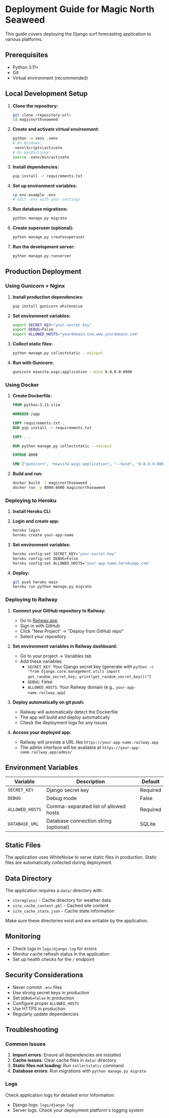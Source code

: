 # Deployment Guide for Magic North Seaweed

This guide covers deploying the Django surf forecasting application to various platforms.

## Prerequisites

- Python 3.11+
- Git
- Virtual environment (recommended)

## Local Development Setup

1. **Clone the repository:**
   ```bash
   git clone <repository-url>
   cd magicnorthseaweed
   ```

2. **Create and activate virtual environment:**
   ```bash
   python -m venv .venv
   # On Windows:
   .venv\Scripts\activate
   # On macOS/Linux:
   source .venv/bin/activate
   ```

3. **Install dependencies:**
   ```bash
   pip install -r requirements.txt
   ```

4. **Set up environment variables:**
   ```bash
   cp env.example .env
   # Edit .env with your settings
   ```

5. **Run database migrations:**
   ```bash
   python manage.py migrate
   ```

6. **Create superuser (optional):**
   ```bash
   python manage.py createsuperuser
   ```

7. **Run the development server:**
   ```bash
   python manage.py runserver
   ```

## Production Deployment

### Using Gunicorn + Nginx

1. **Install production dependencies:**
   ```bash
   pip install gunicorn whitenoise
   ```

2. **Set environment variables:**
   ```bash
   export SECRET_KEY="your-secret-key"
   export DEBUG=False
   export ALLOWED_HOSTS="yourdomain.com,www.yourdomain.com"
   ```

3. **Collect static files:**
   ```bash
   python manage.py collectstatic --noinput
   ```

4. **Run with Gunicorn:**
   ```bash
   gunicorn mswsite.wsgi:application --bind 0.0.0.0:8000
   ```

### Using Docker

1. **Create Dockerfile:**
   ```dockerfile
   FROM python:3.11-slim
   
   WORKDIR /app
   
   COPY requirements.txt .
   RUN pip install -r requirements.txt
   
   COPY . .
   
   RUN python manage.py collectstatic --noinput
   
   EXPOSE 8000
   
   CMD ["gunicorn", "mswsite.wsgi:application", "--bind", "0.0.0.0:8000"]
   ```

2. **Build and run:**
   ```bash
   docker build -t magicnorthseaweed .
   docker run -p 8000:8000 magicnorthseaweed
   ```

### Deploying to Heroku

1. **Install Heroku CLI**

2. **Login and create app:**
   ```bash
   heroku login
   heroku create your-app-name
   ```

3. **Set environment variables:**
   ```bash
   heroku config:set SECRET_KEY="your-secret-key"
   heroku config:set DEBUG=False
   heroku config:set ALLOWED_HOSTS="your-app-name.herokuapp.com"
   ```

4. **Deploy:**
   ```bash
   git push heroku main
   heroku run python manage.py migrate
   ```

### Deploying to Railway

1. **Connect your GitHub repository to Railway:**
   - Go to [Railway.app](https://railway.app)
   - Sign in with GitHub
   - Click "New Project" → "Deploy from GitHub repo"
   - Select your repository

2. **Set environment variables in Railway dashboard:**
   - Go to your project → Variables tab
   - Add these variables:
     - `SECRET_KEY`: Your Django secret key (generate with `python -c "from django.core.management.utils import get_random_secret_key; print(get_random_secret_key())"`)
     - `DEBUG`: False
     - `ALLOWED_HOSTS`: Your Railway domain (e.g., `your-app-name.railway.app`)

3. **Deploy automatically on git push:**
   - Railway will automatically detect the Dockerfile
   - The app will build and deploy automatically
   - Check the deployment logs for any issues

4. **Access your deployed app:**
   - Railway will provide a URL like `https://your-app-name.railway.app`
   - The admin interface will be available at `https://your-app-name.railway.app/admin/`

## Environment Variables

| Variable | Description | Default |
|----------|-------------|---------|
| `SECRET_KEY` | Django secret key | Required |
| `DEBUG` | Debug mode | False |
| `ALLOWED_HOSTS` | Comma-separated list of allowed hosts | Required |
| `DATABASE_URL` | Database connection string (optional) | SQLite |

## Static Files

The application uses WhiteNoise to serve static files in production. Static files are automatically collected during deployment.

## Data Directory

The application requires a `data/` directory with:
- `stormglass/` - Cache directory for weather data
- `site_cache_content.pkl` - Cached site content
- `site_cache_state.json` - Cache state information

Make sure these directories exist and are writable by the application.

## Monitoring

- Check logs in `logs/django.log` for errors
- Monitor cache refresh status in the application
- Set up health checks for the `/` endpoint

## Security Considerations

- Never commit `.env` files
- Use strong secret keys in production
- Set `DEBUG=False` in production
- Configure proper `ALLOWED_HOSTS`
- Use HTTPS in production
- Regularly update dependencies

## Troubleshooting

### Common Issues

1. **Import errors**: Ensure all dependencies are installed
2. **Cache issues**: Clear cache files in `data/` directory
3. **Static files not loading**: Run `collectstatic` command
4. **Database errors**: Run migrations with `python manage.py migrate`

### Logs

Check application logs for detailed error information:
- Django logs: `logs/django.log`
- Server logs: Check your deployment platform's logging system
